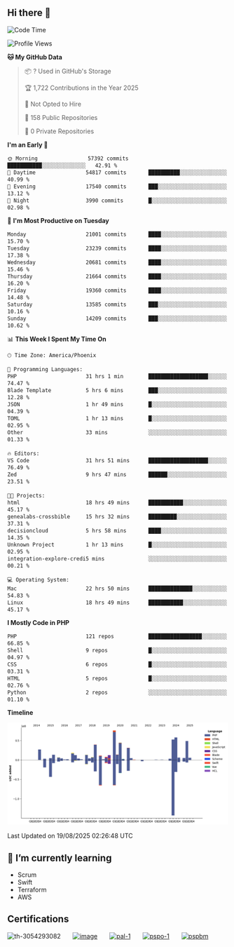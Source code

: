 ## Hi there 👋

<!--START_SECTION:waka-->
![Code Time](http://img.shields.io/badge/Code%20Time-11%2C578%20hrs%2011%20mins-blue)

![Profile Views](http://img.shields.io/badge/Profile%20Views-1-blue)

**🐱 My GitHub Data** 

> 📦 ? Used in GitHub's Storage 
 > 
> 🏆 1,722 Contributions in the Year 2025
 > 
> 🚫 Not Opted to Hire
 > 
> 📜 158 Public Repositories 
 > 
> 🔑 0 Private Repositories 
 > 
**I'm an Early 🐤** 

```text
🌞 Morning                57392 commits       ███████████░░░░░░░░░░░░░░   42.91 % 
🌆 Daytime                54817 commits       ██████████░░░░░░░░░░░░░░░   40.99 % 
🌃 Evening                17540 commits       ███░░░░░░░░░░░░░░░░░░░░░░   13.12 % 
🌙 Night                  3990 commits        █░░░░░░░░░░░░░░░░░░░░░░░░   02.98 % 
```
📅 **I'm Most Productive on Tuesday** 

```text
Monday                   21001 commits       ████░░░░░░░░░░░░░░░░░░░░░   15.70 % 
Tuesday                  23239 commits       ████░░░░░░░░░░░░░░░░░░░░░   17.38 % 
Wednesday                20681 commits       ████░░░░░░░░░░░░░░░░░░░░░   15.46 % 
Thursday                 21664 commits       ████░░░░░░░░░░░░░░░░░░░░░   16.20 % 
Friday                   19360 commits       ████░░░░░░░░░░░░░░░░░░░░░   14.48 % 
Saturday                 13585 commits       ███░░░░░░░░░░░░░░░░░░░░░░   10.16 % 
Sunday                   14209 commits       ███░░░░░░░░░░░░░░░░░░░░░░   10.62 % 
```


📊 **This Week I Spent My Time On** 

```text
🕑︎ Time Zone: America/Phoenix

💬 Programming Languages: 
PHP                      31 hrs 1 min        ███████████████████░░░░░░   74.47 % 
Blade Template           5 hrs 6 mins        ███░░░░░░░░░░░░░░░░░░░░░░   12.28 % 
JSON                     1 hr 49 mins        █░░░░░░░░░░░░░░░░░░░░░░░░   04.39 % 
TOML                     1 hr 13 mins        █░░░░░░░░░░░░░░░░░░░░░░░░   02.95 % 
Other                    33 mins             ░░░░░░░░░░░░░░░░░░░░░░░░░   01.33 % 

🔥 Editors: 
VS Code                  31 hrs 51 mins      ███████████████████░░░░░░   76.49 % 
Zed                      9 hrs 47 mins       ██████░░░░░░░░░░░░░░░░░░░   23.51 % 

🐱‍💻 Projects: 
html                     18 hrs 49 mins      ███████████░░░░░░░░░░░░░░   45.17 % 
genealabs-crossbible     15 hrs 32 mins      █████████░░░░░░░░░░░░░░░░   37.31 % 
decisioncloud            5 hrs 58 mins       ████░░░░░░░░░░░░░░░░░░░░░   14.35 % 
Unknown Project          1 hr 13 mins        █░░░░░░░░░░░░░░░░░░░░░░░░   02.95 % 
integration-explore-credi5 mins              ░░░░░░░░░░░░░░░░░░░░░░░░░   00.21 % 

💻 Operating System: 
Mac                      22 hrs 50 mins      ██████████████░░░░░░░░░░░   54.83 % 
Linux                    18 hrs 49 mins      ███████████░░░░░░░░░░░░░░   45.17 % 
```

**I Mostly Code in PHP** 

```text
PHP                      121 repos           █████████████████░░░░░░░░   66.85 % 
Shell                    9 repos             █░░░░░░░░░░░░░░░░░░░░░░░░   04.97 % 
CSS                      6 repos             █░░░░░░░░░░░░░░░░░░░░░░░░   03.31 % 
HTML                     5 repos             █░░░░░░░░░░░░░░░░░░░░░░░░   02.76 % 
Python                   2 repos             ░░░░░░░░░░░░░░░░░░░░░░░░░   01.10 % 
```



**Timeline**

![Lines of Code chart](https://raw.githubusercontent.com/mikebronner/mikebronner/master/assets/bar_graph.png)


 Last Updated on 19/08/2025 02:26:48 UTC
<!--END_SECTION:waka-->

<!--
**mikebronner/mikebronner** is a ✨ _special_ ✨ repository because its `README.md` (this file) appears on your GitHub profile.

Here are some ideas to get you started:

- 🔭 I’m currently working on ...
- 🌱 I’m currently learning ...
- 👯 I’m looking to collaborate on ...
- 🤔 I’m looking for help with ...
- 💬 Ask me about ...
- 📫 How to reach me: ...
- 😄 Pronouns: ...
- ⚡ Fun fact: ...
-->

## 🌱 I’m currently learning

- Scrum
- Swift
- Terraform
- AWS

## Certifications

![th-3054293082](https://user-images.githubusercontent.com/1791050/208267034-c5006f82-ae89-41eb-9478-7106c5aba070.jpg)
&nbsp;&nbsp;&nbsp;&nbsp;&nbsp;
[![image](https://images.credly.com/size/100x100/images/a2790314-008a-4c3d-9553-f5e84eb359ba/image.png)](https://www.credly.com/users/mike-bronner)
&nbsp;&nbsp;&nbsp;&nbsp;&nbsp;
[![pal-1](https://images.credly.com/size/100x100/images/78c772ee-6b3c-4348-ac66-58ac5a2cf581/image.png)](https://www.credly.com/users/mike-bronner)
&nbsp;&nbsp;&nbsp;&nbsp;&nbsp;
[![pspo-1](https://images.credly.com/size/100x100/images/591762c5-fae7-49c6-b326-e1756979928d/image.png)](https://www.credly.com/users/mike-bronner)
&nbsp;&nbsp;&nbsp;&nbsp;&nbsp;
[![pspbm](https://images.credly.com/size/100x100/images/55a21a78-59af-4294-810e-e4014e9ca1be/image.png)](https://www.credly.com/users/mike-bronner)
